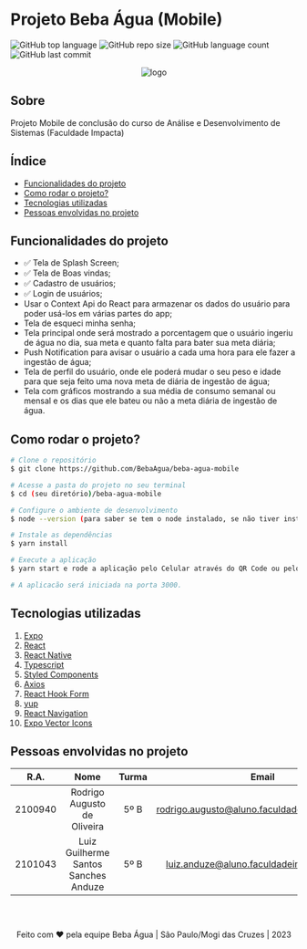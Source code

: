 # Projeto Beba Água (Mobile)

![GitHub top language](https://img.shields.io/github/languages/top/BebaAgua/beba-agua-mobile)
![GitHub repo size](https://img.shields.io/github/repo-size/BebaAgua/beba-agua-mobile)
![GitHub language count](https://img.shields.io/github/languages/count/BebaAgua/beba-agua-mobile)
![GitHub last commit](https://img.shields.io/github/last-commit/BebaAgua/beba-agua-mobile)

<div align="center">

![logo](https://user-images.githubusercontent.com/128413495/231587927-8e673273-8f69-4007-848e-e521e100075c.jpg)

</div>

## Sobre

Projeto Mobile de conclusão do curso de Análise e Desenvolvimento de Sistemas (Faculdade Impacta)

## Índice

- <a href="#functionality">Funcionalidades do projeto</a>
- <a href="#run">Como rodar o projeto?</a>
- <a href="#technology">Tecnologias utilizadas</a>
- <a href="#persons">Pessoas envolvidas no projeto</a>

<a id="functionality"></a>

## Funcionalidades do projeto

- ✅ Tela de Splash Screen;
- ✅ Tela de Boas vindas;
- ✅ Cadastro de usuários;
- ✅ Login de usuários;
- Usar o Context Api do React para armazenar os dados do usuário para poder usá-los em várias partes do app;
- Tela de esqueci minha senha;
- Tela principal onde será mostrado a porcentagem que o usuário ingeriu de água no dia, sua meta e quanto falta para bater sua meta diária;
- Push Notification para avisar o usuário a cada uma hora para ele fazer a ingestão de água;
- Tela de perfil do usuário, onde ele poderá mudar o seu peso e idade para que seja feito uma nova meta de diária de ingestão de água;
- Tela com gráficos mostrando a sua média de consumo semanal ou mensal e os dias que ele bateu ou não a meta diária de ingestão de água.

<a id="run"></a>

## Como rodar o projeto?

```bash
# Clone o repositório
$ git clone https://github.com/BebaAgua/beba-agua-mobile

# Acesse a pasta do projeto no seu terminal
$ cd (seu diretório)/beba-agua-mobile

# Configure o ambiente de desenvolvimento
$ node --version (para saber se tem o node instalado, se não tiver instalado entre no site: https://nodejs.org/en)

# Instale as dependências
$ yarn install

# Execute a aplicação
$ yarn start e rode a aplicação pelo Celular através do QR Code ou pelo emulador do Android Studio

# A aplicacão será iniciada na porta 3000.
```

<a id="technology"></a>

## Tecnologias utilizadas

1. [Expo](https://expo.dev/)
2. [React](https://react.dev/)
3. [React Native](https://reactnative.dev/)
4. [Typescript](https://www.typescriptlang.org/)
5. [Styled Components](https://docs.expo.dev/guides/using-styled-components/)
6. [Axios](https://axios-http.com/ptbr/docs/intro)
7. [React Hook Form](https://react-hook-form.com/)
8. [yup](https://github.com/jquense/yup)
9. [React Navigation](https://reactnavigation.org/)
10. [Expo Vector Icons](https://docs.expo.dev/guides/icons/)

<a id="persons"></a>

## Pessoas envolvidas no projeto

|  R.A.   |                 Nome                 | Turma |                     Email                     |
| :-----: | :----------------------------------: | :---: | :-------------------------------------------: |
| 2100940 |     Rodrigo Augusto de Oliveira      | 5º B  | rodrigo.augusto@aluno.faculdadeimpacta.com.br |
| 2101043 | Luiz Guilherme Santos Sanches Anduze | 5º B  |   luiz.anduze@aluno.faculdadeimpacta.com.br   |

<div style="text-align:center; margin-top:60px;">Feito com ❤ pela equipe Beba Água | São Paulo/Mogi das Cruzes | 2023</div>
